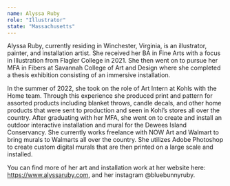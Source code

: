```yaml
---
name: Alyssa Ruby
role: "Illustrator"
state: "Massachusetts"
---
```


Alyssa Ruby, currently residing in Winchester, Virginia, is an
illustrator, painter, and installation artist. She received her BA in
Fine Arts with a focus in Illustration from Flagler College in 2021.
She then went on to pursue her MFA in Fibers at Savannah College of Art
and Design where she completed a thesis exhibition consisting of an
immersive installation.

In the summer of 2022, she took on the role of Art Intern at Kohls with
the Home team. Through this experience she produced print and pattern
for assorted products including blanket throws, candle decals, and
other home products that were sent to production and seen in Kohl’s
stores all over the country. After graduating with her MFA, she went on
to create and install an outdoor interactive installation and mural for
the Dewees Island Conservancy. She currently works freelance with NOW
Art and Walmart to bring murals to Walmarts all over the country. She
utilizes Adobe Photoshop to create custom digital murals that are then
printed on a large scale and installed.

You can find more of her art and installation work at her website here:
https://www.alyssaruby.com, and her instagram @bluebunnyruby.
